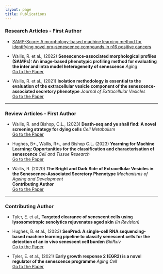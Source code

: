 ```yaml
---
layout: page
title: Publications
---
```



### Research Articles - First Author

- [SAMP-Score: A morphology-based machine learning method for identifying novel pro-senescence compounds in p16 positive cancers](https://www.biorxiv.org/content/10.1101/2025.06.09.658585v1)

- Wallis, R. et al., (2022) **Senescence-associated morphological profiles (SAMPs): An image-based phenotypic profiling method for evaluating the inter and intra model heterogeneity of senescence** _Aging_  
  [Go to the Paper](https://pubmed.ncbi.nlm.nih.gov/35580013/)

- Wallis, R. et al., (2021) **Isolation methodology is essential to the evaluation of the extracellular vesicle component of the senescence‐associated secretory phenotype** _Journal of Extracellular Vesicles_  
  [Go to the Paper](https://pubmed.ncbi.nlm.nih.gov/33659050/)

---

### Review Articles - First Author

- Wallis, R. and Bishop, C.L., (2023) **Death-seq and ye shall find: A novel screening strategy for dying cells** _Cell Metabolism_  
  [Go to the Paper](https://pubmed.ncbi.nlm.nih.gov/37793342/)

- Hughes, B*., Wallis, R*., and Bishop C.L. (2023) **Yearning for Machine Learning: Opportunities for the classification and characterisation of senescence** _Cell and Tissue Research_  
  [Go to the Paper](https://pubmed.ncbi.nlm.nih.gov/37016180/)

- Wallis, R. (2020) **The Bright and Dark Side of Extracellular Vesicles in the Senescence-Associated Secretory Phenotype** _Mechanisms of Ageing and Development_  
  **Contributing Author**  
  [Go to the Paper](https://pubmed.ncbi.nlm.nih.gov/32461143/)

---

### Contributing Author

- Tyler, E. et al., **Targeted clearance of senescent cells using lysosomotropic senolytics rejuvenates aged skin** *(In Revision)*

- Hughes, B. et al., (2023) **SenPred: A single-cell RNA sequencing-based machine learning pipeline to classify senescent cells for the detection of an in vivo senescent cell burden** _BioRxiv_  
  [Go to the Paper](https://www.biorxiv.org/content/10.1101/2023.10.23.563515v1/)

- Tyler, E. et al., (2021) **Early growth response 2 (EGR2) is a novel regulator of the senescence programme** _Aging Cell_  
  [Go to the Paper](https://pubmed.ncbi.nlm.nih.gov/33547862/)
